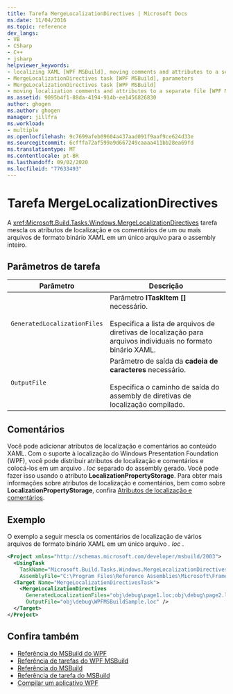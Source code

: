 ```yaml
---
title: Tarefa MergeLocalizationDirectives | Microsoft Docs
ms.date: 11/04/2016
ms.topic: reference
dev_langs:
- VB
- CSharp
- C++
- jsharp
helpviewer_keywords:
- localizing XAML [WPF MSBuild], moving comments and attributes to a separate file
- MergeLocalizationDirectives task [WPF MSBuild], parameters
- MergeLocalizationDirectives task [WPF MSBuild]
- moving localization comments and attributes to a separate file [WPF MSBuild]
ms.assetid: 9095b4f1-88da-4194-914b-ee1456826830
author: ghogen
ms.author: ghogen
manager: jillfra
ms.workload:
- multiple
ms.openlocfilehash: 9c7699afeb09604a437aad091f9aaf9ce624d33e
ms.sourcegitcommit: 6cfffa72af599a9d667249caaaa411bb28ea69fd
ms.translationtype: MT
ms.contentlocale: pt-BR
ms.lasthandoff: 09/02/2020
ms.locfileid: "77633493"
---
```

# <a name="mergelocalizationdirectives-task"></a>Tarefa MergeLocalizationDirectives

A <xref:Microsoft.Build.Tasks.Windows.MergeLocalizationDirectives> tarefa mescla os atributos de localização e os comentários de um ou mais arquivos de formato binário XAML em um único arquivo para o assembly inteiro.

## <a name="task-parameters"></a>Parâmetros de tarefa

| Parâmetro | Descrição |
|------------------------------| - |
| `GeneratedLocalizationFiles` | Parâmetro **ITaskItem []** necessário.<br /><br /> Especifica a lista de arquivos de diretivas de localização para arquivos individuais no formato binário XAML. |
| `OutputFile` | Parâmetro de saída da **cadeia de caracteres** necessário.<br /><br /> Especifica o caminho de saída do assembly de diretivas de localização compilado. |

## <a name="remarks"></a>Comentários

Você pode adicionar atributos de localização e comentários ao conteúdo XAML. Com o suporte à localização do Windows Presentation Foundation (WPF), você pode distribuir atributos de localização e comentários e colocá-los em um arquivo *. loc* separado do assembly gerado. Você pode fazer isso usando o atributo **LocalizationPropertyStorage**. Para obter mais informações sobre atributos de localização e comentários, bem como sobre **LocalizationPropertyStorage**, confira [Atributos de localização e comentários](/dotnet/framework/wpf/advanced/localization-attributes-and-comments).

## <a name="example"></a>Exemplo

O exemplo a seguir mescla os comentários de localização de vários arquivos de formato binário XAML em um único arquivo *. loc* .

```xml
<Project xmlns="http://schemas.microsoft.com/developer/msbuild/2003">
  <UsingTask
    TaskName="Microsoft.Build.Tasks.Windows.MergeLocalizationDirectives"
    AssemblyFile="C:\Program Files\Reference Assemblies\Microsoft\Framework\v3.0\PresentationBuildTasks.dll" />
  <Target Name="MergeLocalizationDirectivesTask">
    <MergeLocalizationDirectives
      GeneratedLocalizationFiles="obj\debug\page1.loc;obj\debug\page2.loc;obj\debug\page3.loc"
      OutputFile="obj\debug\WPFMSBuildSample.loc" />
  </Target>
</Project>
```

## <a name="see-also"></a>Confira também

- [Referência do MSBuild do WPF](../msbuild/wpf-msbuild-reference.md)
- [Referência de tarefas do WPF MSBuild](../msbuild/wpf-msbuild-task-reference.md)
- [Referência do MSBuild](../msbuild/msbuild-reference.md)
- [Referência de tarefa do MSBuild](../msbuild/msbuild-task-reference.md)
- [Compilar um aplicativo WPF](/dotnet/framework/wpf/app-development/building-a-wpf-application-wpf)
